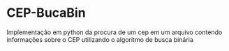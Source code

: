# CEP-BucaBin
Implementação em python da procura de um cep em um arquivo contendo informações sobre o CEP utilizando o algoritmo de busca binária
